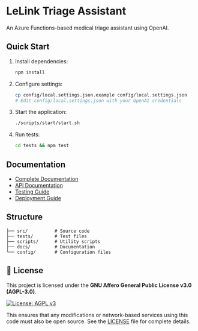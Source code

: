# LeLink Triage Assistant

An Azure Functions-based medical triage assistant using OpenAI.

## Quick Start

1. Install dependencies:
   ```bash
   npm install
   ```

2. Configure settings:
   ```bash
   cp config/local.settings.json.example config/local.settings.json
   # Edit config/local.settings.json with your OpenAI credentials
   ```

3. Start the application:
   ```bash
   ./scripts/start/start.sh
   ```

4. Run tests:
   ```bash
   cd tests && npm test
   ```

## Documentation

- [Complete Documentation](docs/README.md)
- [API Documentation](docs/API.md)
- [Testing Guide](docs/TESTING.md)
- [Deployment Guide](docs/DEPLOYMENT.md)

## Structure

```
├── src/          # Source code
├── tests/        # Test files
├── scripts/      # Utility scripts
├── docs/         # Documentation
└── config/       # Configuration files
```

## 📄 **License**

This project is licensed under the **GNU Affero General Public License v3.0 (AGPL-3.0)**.

[![License: AGPL v3](https://img.shields.io/badge/License-AGPL%20v3-blue.svg)](https://www.gnu.org/licenses/agpl-3.0)

This ensures that any modifications or network-based services using this code must also be open source. See the [LICENSE](../../LICENSE) file for complete details.
